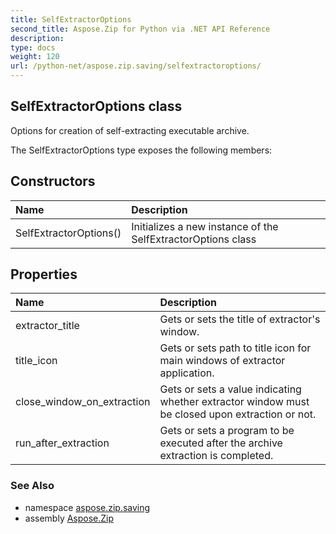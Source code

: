 ```yaml
---
title: SelfExtractorOptions
second_title: Aspose.Zip for Python via .NET API Reference
description: 
type: docs
weight: 120
url: /python-net/aspose.zip.saving/selfextractoroptions/
---
```


## SelfExtractorOptions class

Options for creation of self-extracting executable archive.

The SelfExtractorOptions type exposes the following members:
## Constructors
| Name | Description |
| :- | :- |
|SelfExtractorOptions()|Initializes a new instance of the SelfExtractorOptions class|
## Properties
| Name | Description |
| :- | :- |
|extractor_title|Gets or sets the title of extractor's window.|
|title_icon|Gets or sets path to title icon for main windows of extractor application.|
|close_window_on_extraction|Gets or sets a value indicating whether extractor window must be closed upon extraction or not.|
|run_after_extraction|Gets or sets a program to be executed after the archive extraction is completed.|

### See Also

* namespace [aspose.zip.saving](/zip/python-net/aspose.zip.saving/)
* assembly [Aspose.Zip](/zip/python-net/)

